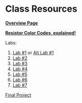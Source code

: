 # Class Resources

**[Overview Page](https://github.com/FAR-Lab/Developing-and-Designing-Interactive-Devices/wiki)**

**[Resistor Color Codes, explained!](https://www.electronics-tutorials.ws/resistor/res_2.html)**

Labs:
1. [Lab #1](https://github.com/FAR-Lab/Developing-and-Designing-Interactive-Devices/wiki/Lab-01) or [Alt Lab #1]()
1. [Lab #2](https://github.com/FAR-Lab/Developing-and-Designing-Interactive-Devices/wiki/Lab-02)
1. [Lab #3](https://github.com/FAR-Lab/Developing-and-Designing-Interactive-Devices/wiki/Lab-03)
1. [Lab #4](https://github.com/FAR-Lab/Developing-and-Designing-Interactive-Devices/wiki/Lab-04)
1. [Lab #5](https://github.com/FAR-Lab/Developing-and-Designing-Interactive-Devices/wiki/Lab-05)
1. [Lab #6](https://github.com/FAR-Lab/Developing-and-Designing-Interactive-Devices/wiki/Lab-06)
1. [Lab #7](https://github.com/FAR-Lab/Developing-and-Designing-Interactive-Devices/wiki/Lab-07)

[Final Project](https://github.com/FAR-Lab/Developing-and-Designing-Interactive-Devices/wiki/Final-Project)